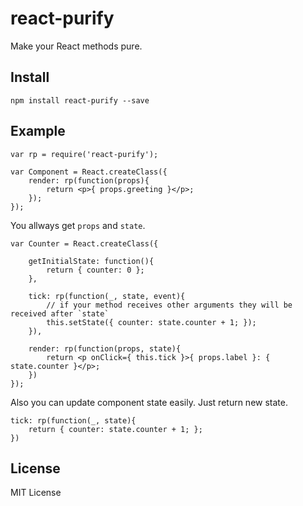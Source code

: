 # react-purify

Make your React methods pure.

## Install

	npm install react-purify --save

## Example

	var rp = require('react-purify');

	var Component = React.createClass({
		render: rp(function(props){
			return <p>{ props.greeting }</p>;
		});
	});

You allways get `props` and `state`.

	var Counter = React.createClass({

		getInitialState: function(){
			return { counter: 0 };
		},

		tick: rp(function(_, state, event){
			// if your method receives other arguments they will be received after `state`
			this.setState({ counter: state.counter + 1; });
		}),

		render: rp(function(props, state){
			return <p onClick={ this.tick }>{ props.label }: { state.counter }</p>;
		})
	});

Also you can update component state easily. Just return new state.

	tick: rp(function(_, state){
		return { counter: state.counter + 1; };
	})

## License

MIT License
